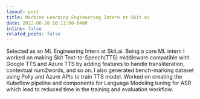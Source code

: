 ```yaml
---
layout: post
title: Machine Learning Engineering Intern at Skit.ai
date: 2022-06-20 16:11:00-0400
inline: false
related_posts: false
---
```


Selected as an ML Engineering Intern at Skit.ai. Being a core ML intern I worked on making Skit Text-to-Speech(TTS) middleware compatible with Google TTS and Azure TTS by adding
features to handle transliteration, contextual num2words, and so on. I also generated bench-marking dataset using Polly and Azure APIs to train TTS model. Worked on creating the Kubeflow pipeline and components for Language Modeling tuning for ASR which lead to reduced time in the training and evaluation workflow.